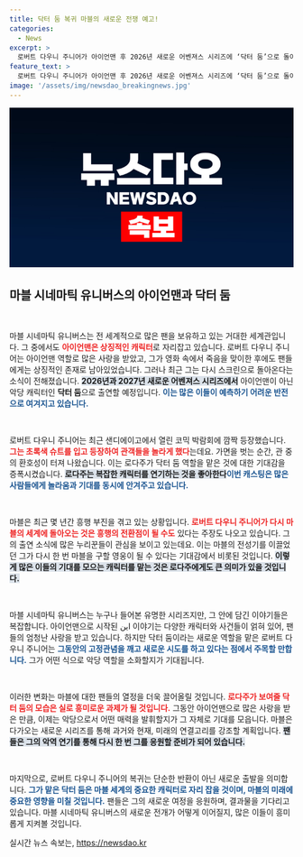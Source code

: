 ```yaml
---
title: 닥터 둠 복귀 마블의 새로운 전쟁 예고!
categories:
  - News
excerpt: >
  로버트 다우니 주니어가 아이언맨 후 2026년 새로운 어벤져스 시리즈에 ‘닥터 둠’으로 돌아옵니다! 코믹 박람회에서의 놀라운 등장과 관객들의 열광 덕분에, 그의 복귀가 마블을 어떻게 구할지 기대감이 고조되고 있습니다!
feature_text: >
  로버트 다우니 주니어가 아이언맨 후 2026년 새로운 어벤져스 시리즈에 ‘닥터 둠’으로 돌아옵니다! 코믹 박람회에서의 놀라운 등장과 관객들의 열광 덕분에, 그의 복귀가 마블을 어떻게 구할지 기대감이 고조되고 있습니다!
image: '/assets/img/newsdao_breakingnews.jpg'
---
```


<p><img src="/assets/img/newsdao_breakingnews.jpg" alt="koreaapp 속보" /></p>

<h2 data-ke-size="size26">마블 시네마틱 유니버스의 아이언맨과 닥터 둠</h2>

<p data-ke-size="size16">&nbsp;</p>

<p>마블 시네마틱 유니버스는 전 세계적으로 많은 팬을 보유하고 있는 거대한 세계관입니다. 그 중에서도 <b><span style="color: #ee2323;">아이언맨은 상징적인 캐릭터</span></b>로 자리잡고 있습니다. 로버트 다우니 주니어는 아이언맨 역할로 많은 사랑을 받았고, 그가 영화 속에서 죽음을 맞이한 후에도 팬들에게는 상징적인 존재로 남아있었습니다. 그러나 최근 그는 다시 스크린으로 돌아온다는 소식이 전해졌습니다. <b><span style="background-color: #21538527;">2026년과 2027년 새로운 어벤져스 시리즈에서</span></b> 아이언맨이 아닌 악당 캐릭터인 <b>닥터 둠</b>으로 출연할 예정입니다. <b><span style="color: #1a5490;">이는 많은 이들이 예측하기 어려운 반전으로 여겨지고 있습니다.</span></b></p>

<p data-ke-size="size16">&nbsp;</p>

<p>로버트 다우니 주니어는 최근 샌디에이고에서 열린 코믹 박람회에 깜짝 등장했습니다. <b><span style="color: #ee2323;">그는 초록색 슈트를 입고 등장하여 관객들을 놀라게 했다</span></b>는데요. 가면을 벗는 순간, 관 중의 환호성이 터져 나왔습니다. 이는 로다주가 닥터 둠 역할을 맡은 것에 대한 기대감을 증폭시켰습니다. <b><span style="background-color: #21538527;">로다주는 복잡한 캐릭터를 연기하는 것을 좋아한다</span></b고 밝혔습니다. 이런 면에서 닥터 둠은 그에게 도전적인 역할이 될 것으로 예상됩니다. <b><span style="color: #1a5490;">이번 캐스팅은 많은 사람들에게 놀라움과 기대를 동시에 안겨주고 있습니다.</span></b></p>

<p data-ke-size="size16">&nbsp;</p>

<p>마블은 최근 몇 년간 흥행 부진을 겪고 있는 상황입니다. <b><span style="color: #ee2323;">로버트 다우니 주니어가 다시 마블의 세계에 돌아오는 것은 흥행의 전환점이 될 수도</span></b> 있다는 주장도 나오고 있습니다. 그의 출연 소식에 많은 누리꾼들이 관심을 보이고 있는데요. 이는 마블의 전성기를 이끌었던 그가 다시 한 번 마블을 구할 영웅이 될 수 있다는 기대감에서 비롯된 것입니다. <b><span style="background-color: #21538527;">이렇게 많은 이들의 기대를 모으는 캐릭터를 맡는 것은 로다주에게도 큰 의미가 있을 것입니다.</span></b></p>

<p data-ke-size="size16">&nbsp;</p>

<p>마블 시네마틱 유니버스는 누구나 들어본 유명한 시리즈지만, 그 안에 담긴 이야기들은 복잡합니다. 아이언맨으로 시작된 این 이야기는 다양한 캐릭터와 사건들이 얽혀 있어, 팬들의 엄청난 사랑을 받고 있습니다. 하지만 닥터 둠이라는 새로운 역할을 맡은 로버트 다우니 주니어는 <b><span style="color: #1a5490;">그동안의 고정관념을 깨고 새로운 시도를 하고 있다는 점에서 주목할 만합니다.</span></b> 그가 어떤 식으로 악당 역할을 소화할지가 기대됩니다.</p>

<p data-ke-size="size16">&nbsp;</p>

<p>이러한 변화는 마블에 대한 팬들의 열정을 더욱 끌어올릴 것입니다. <b><span style="color: #ee2323;">로다주가 보여줄 닥터 둠의 모습은 실로 흥미로운 과제가 될 것입니다.</span></b> 그동안 아이언맨으로 많은 사랑을 받은 만큼, 이제는 악당으로서 어떤 매력을 발휘할지가 그 자체로 기대를 모읍니다. 마블은 다가오는 새로운 시리즈를 통해 과거와 현재, 미래의 연결고리를 강조할 계획입니다. <b><span style="background-color: #21538527;">팬들은 그의 악역 연기를 통해 다시 한 번 그를 응원할 준비가 되어 있습니다.</span></b></p>

<p data-ke-size="size16">&nbsp;</p>

<p>마지막으로, 로버트 다우니 주니어의 복귀는 단순한 반환이 아닌 새로운 출발을 의미합니다. <b><span style="color: #1a5490;">그가 맡은 닥터 둠은 마블 세계의 중요한 캐릭터로 자리 잡을 것이며, 마블의 미래에 중요한 영향을 미칠 것입니다.</span></b> 팬들은 그의 새로운 여정을 응원하며, 결과물을 기다리고 있습니다. 마블 시네마틱 유니버스의 새로운 전개가 어떻게 이어질지, 많은 이들이 흥미롭게 지켜볼 것입니다.</p>
실시간 뉴스 속보는, <a href="https://newsdao.kr" rel="dofollow">https://newsdao.kr</a>


